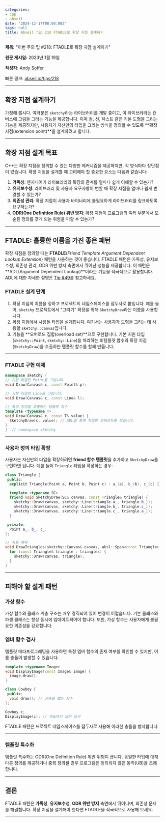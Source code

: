 ```yaml
---
categories:
- cpp
- abseil
date: "2024-12-17T00:00:00Z"
tags: null
title: Abseil Tip 218 FTADLE로 확장 지점 설계하기
---
```



**제목:** "이번 주의 팁 #218: FTADLE로 확장 지점 설계하기"  

**원문 게시일:** 2023년 1월 19일  

**작성자:** [Andy Soffer](mailto:asoffer@google.com)  

빠른 링크: [abseil.io/tips/218](https://abseil.io/tips/218)

---

## **확장 지점 설계하기**

가정해 봅시다. 여러분은 `sketchy`라는 라이브러리를 개발 중이고, 이 라이브러리는 캔버스에 그림을 그리는 기능을 제공합니다. 이미 점, 선, 텍스트 같은 기본 도형을 그리는 기능을 제공하지만, 사용자가 자신만의 타입을 그리는 방식을 정의할 수 있도록 **확장 지점(extension point)**을 설계하려고 합니다.

---

## **확장 지점 설계 목표**

C++는 확장 지점을 정의할 수 있는 다양한 메커니즘을 제공하지만, 각 방식마다 장단점이 있습니다. 확장 지점을 설계할 때 고려해야 할 중요한 요소는 다음과 같습니다:

1. **가독성**: 엔지니어가 라이브러리와 확장의 관계를 얼마나 쉽게 이해할 수 있는가?  
2. **유지보수성**: 라이브러리 및 사용자 요구사항이 변할 때 확장 지점을 얼마나 쉽게 변경할 수 있는가?  
3. **의존성 관리**: 확장 지점이 사용자 바이너리에 불필요하게 라이브러리를 링크하도록 요구하는가?  
4. **ODR(One Definition Rule) 위반 방지**: 확장 지점이 프로그램의 여러 부분에서 모순된 정의를 갖게 되는 위험을 피할 수 있는가?

---

## **FTADLE: 훌륭한 이름을 가진 좋은 패턴**

확장 지점을 정의할 때는 **FTADLE**(*Friend Template Argument Dependent Lookup Extension*) 패턴을 사용하는 것이 좋습니다. FTADLE 패턴은 가독성, 유지보수성, 의존성 관리, ODR 위반 방지 측면에서 뛰어난 성능을 제공합니다. 이 패턴은 **ADL(Argument Dependent Lookup)**이라는 기능을 적극적으로 활용합니다. ADL에 대한 자세한 설명은 [Tip #49](/tips/49)를 참고하세요.

### **FTADLE 설계 단계**

1. 확장 지점의 이름을 정하고 프로젝트의 네임스페이스를 접두사로 붙입니다. 예를 들어, `sketchy` 프로젝트에서 "그리기" 확장을 위해 `SketchyDraw`라는 이름을 사용합니다.  
2. 확장 지점에서 사용될 타입을 설계합니다. 여기서는 사용자가 도형을 그리는 데 사용할 `sketchy::Canvas`입니다.  
3. 기능을 **오버로드 집합(overload set)**으로 구현합니다. 기본 지원 타입(`sketchy::Point`, `sketchy::Line`)을 처리하는 비템플릿 함수와 확장 지점(`SketchyDraw`)을 호출하는 템플릿 함수를 함께 만듭니다.

---

### **FTADLE 구현 예제**

```cpp
namespace sketchy {
// 기본 타입인 Point를 그립니다.
void Draw(Canvas& c, const Point& p);

// 기본 타입인 Line을 그립니다.
void Draw(Canvas& c, const Line& l);

// 확장 지점을 호출하는 템플릿 함수
template <typename T>
void Draw(Canvas& c, const T& value) {
  SketchyDraw(c, value); // ADL을 통해 적절한 오버로드를 찾습니다.
}
}  // namespace sketchy
```

---

### **사용자 정의 타입 확장**

사용자는 자신만의 타입을 확장하려면 **friend 함수 템플릿**을 추가하고 `SketchyDraw`를 구현하면 됩니다. 예를 들어 `Triangle` 타입을 확장하는 경우:

```cpp
class Triangle {
 public:
  explicit Triangle(Point a, Point b, Point c) : a_(a), b_(b), c_(c) {}

  template <typename SC>
  friend void SketchyDraw(SC& canvas, const Triangle& triangle) {
    sketchy::Draw(canvas, sketchy::Line(triangle.a_, triangle.b_));
    sketchy::Draw(canvas, sketchy::Line(triangle.b_, triangle.c_));
    sketchy::Draw(canvas, sketchy::Line(triangle.c_, triangle.a_));
  }

 private:
  Point a_, b_, c_;
};

// 사용 예제
void DrawTriangles(sketchy::Canvas& canvas, absl::Span<const Triangle> triangles) {
  for (const Triangle& triangle : triangles) {
    sketchy::Draw(canvas, triangle);
  }
}
```

---

## **피해야 할 설계 패턴**

### **가상 함수**

가상 함수와 클래스 계층 구조는 매우 경직되어 있어 변경이 어렵습니다. 기본 클래스와 파생 클래스는 항상 동시에 업데이트되어야 합니다. 또한, 가상 함수는 사용자에게 불필요한 의존성을 강요합니다.

### **멤버 함수 검사**

템플릿 메타프로그래밍을 사용하면 특정 멤버 함수의 존재 여부를 확인할 수 있지만, 이름 충돌이 발생할 수 있습니다:

```cpp
template <typename Image>
void DisplayImage(const Image& image) {
  image.draw();
}

class Cowboy {
 public:
  void draw(); // 권총을 뽑는 함수
};

Cowboy c;
DisplayImage(c); // 의도하지 않은 동작
```

FTADLE 패턴은 프로젝트 네임스페이스를 접두사로 사용해 이러한 충돌을 방지합니다.

---

### **템플릿 특수화**

템플릿 특수화는 ODR(One Definition Rule) 위반 위험이 큽니다. 동일한 타입에 대해 다른 정의를 제공하거나 중복 정의될 경우 프로그램은 정의되지 않은 동작(UB)을 초래합니다.

---

## **결론**

FTADLE 패턴은 **가독성**, **유지보수성**, **ODR 위반 방지** 측면에서 뛰어나며, 의존성 문제를 해결합니다. 확장 지점을 설계해야 한다면 FTADLE을 적극적으로 사용해 보세요.

--- 

[^1]: C++ 커뮤니티에는 [RAII](https://en.cppreference.com/w/cpp/language/raii), [SFINAE](https://en.cppreference.com/w/cpp/language/sfinae) 등 재미있는 약어들이 많습니다. **FTADLE**은 "fftah-dill"로 발음하기도 하지만, 각자 마음에 드는 방식으로 발음해도 좋습니다!